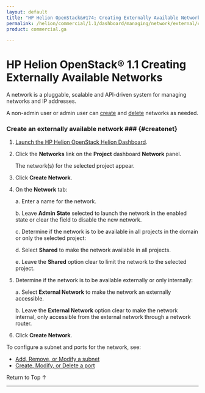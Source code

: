 ```yaml
---
layout: default
title: "HP Helion OpenStack&#174; Creating Externally Available Networks"
permalink: /helion/commercial/1.1/dashboard/managing/network/external/create/
product: commercial.ga

---
```

<!--PUBLISHED-->

<script>

function PageRefresh {
onLoad="window.refresh"
}

PageRefresh();

</script>

<!--
<p style="font-size: small;"> <a href="/helion/commercial/1.1/ga1/install/">&#9664; PREV</a> | <a href="/helion/commercial/1.1/ga1/install-overview/">&#9650; UP</a> | <a href="/helion/commercial/1.1/ga1/">NEXT &#9654;</a></p> 
-->

# HP Helion OpenStack&#174;  1.1 Creating Externally Available Networks

A network is a pluggable, scalable and API-driven system for managing networks and IP addresses.

A non-admin user or admin user can [create](#createnet) and [delete](#deletenet) networks as needed. 

### Create an externally available network ### {#createnet}

1. [Launch the HP Helion OpenStack Helion Dashboard](/helion/openstack/1.1/dashboard/login/).

2. Click the **Networks** link on the **Project** dashboard **Network** panel.

	The network(s) for the selected project appear. 

3. Click **Create Network**.

4. On the **Network** tab:

	a. Enter a name for the network.</li>

	b. Leave **Admin State** selected to launch the network in the enabled state or clear the field to disable the new network.</li>

	c. Determine if the network is to be available in all projects in the domain or only the selected project: 

	d. Select **Shared** to make the network available in all projects.</li>

	e. Leave the **Shared** option clear to limit the network to the selected project. </li>

5. Determine if the network is to be available externally or only internally: 

	a. Select **External Network** to make the network an externally accessible.</li>

	b. Leave the **External Network** option clear to make the network internal, only accessible from the external network through a network router. </li>

6. Click **Create Network**.  

To configure a subnet and ports for the network, see:

* [Add, Remove, or Modify a subnet](/helion/commercial/1.1/dashboard/managing/network/subnet/)
* [Create, Modify, or Delete a port](/helion/commercial/1.1/dashboard/managing/network/ports/)
</ul>

<a href="#top" style="padding:14px 0px 14px 0px; text-decoration: none;"> Return to Top &#8593; </a></p>


----
